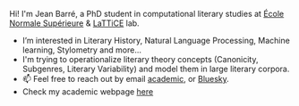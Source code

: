 
Hi! I'm Jean Barré, a PhD student in computational literary studies at [École Normale Supérieure](https://www.ens.psl.eu/) & [LaTTiCE](https://www.lattice.cnrs.fr/) lab. 
- I’m interested in Literary History, Natural Language Processing, Machine learning, Stylometry and more...
- I'm trying to operationalize literary theory concepts (Canonicity, Subgenres, Literary Variability) and model them in large literary corpora.
- 📫 Feel free to reach out by email [academic](jean.barre@ens.psl.eu), or [Bluesky](https://bsky.app/profile/jbarre.bsky.social).
- Check my academic webpage [here](https://crazyjeannot.github.io/)
